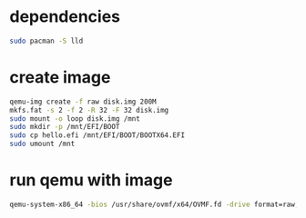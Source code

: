 # dependencies
```bash
sudo pacman -S lld
```

# create image
```bash
qemu-img create -f raw disk.img 200M
mkfs.fat -s 2 -f 2 -R 32 -F 32 disk.img
sudo mount -o loop disk.img /mnt
sudo mkdir -p /mnt/EFI/BOOT
sudo cp hello.efi /mnt/EFI/BOOT/BOOTX64.EFI
sudo umount /mnt
```

# run qemu with image
```bash
qemu-system-x86_64 -bios /usr/share/ovmf/x64/OVMF.fd -drive format=raw,file=disk.img
```